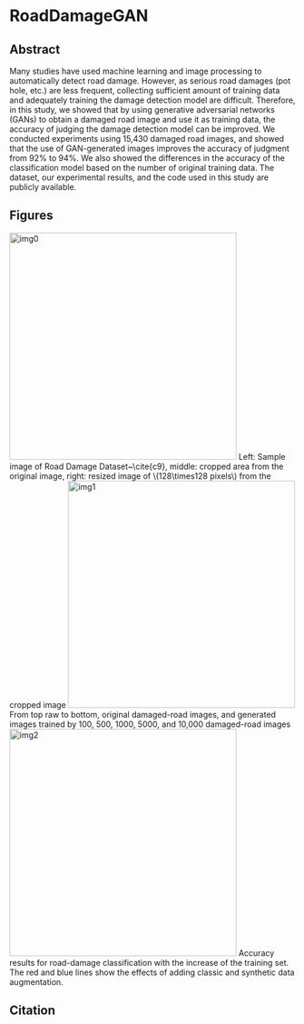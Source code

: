 # RoadDamageGAN

## Abstract
Many studies have used machine learning and image processing to automatically detect road damage.
However, as serious road damages (pot hole, etc.) are less frequent, collecting sufficient amount of training data and adequately training the damage detection model are difficult.
Therefore, in this study, we showed that by using generative adversarial networks (GANs) to obtain a damaged road image and use it as training data, the accuracy of judging the damage detection model can be improved. We conducted experiments using 15,430 damaged road images, and showed that the use of GAN-generated images improves the accuracy of judgment from 92% to 94%. We also showed the differences in the accuracy of the classification model based on the number of original training data. The dataset, our experimental results, and the code used in this study are publicly available.

## Figures

<img alt="img0" src="https://github.com/sekilab/RoadDamageGAN/blob/master/imageProcessing.png" width="400px"/>
Left: Sample image of Road Damage Dataset~\cite{c9}, middle: cropped area from the original image, right: resized image of \(128\times128 pixels\) from the cropped image


<img alt="img1" src="https://github.com/sekilab/RoadDamageGAN/blob/master/sampleImages.png" width="400px"/>
From top raw to bottom, original damaged-road images, and generated images trained by 100, 500, 1000, 5000, and 10,000 damaged-road images

<img alt="img2" src="https://github.com/sekilab/RoadDamageGAN/blob/master/plotAccuracy.png" width="400px"/>
Accuracy results for road-damage classification with the increase of the training set. The red and blue lines show the effects of adding classic and synthetic data augmentation.

## Citation


